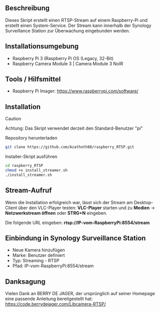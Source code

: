 ## Beschreibung ##
Dieses Skript erstellt einen RTSP-Stream auf einem Raspberry-Pi und erstellt einen System-Service.
Der Stream kann innerhalb der Synology Surveillance Station zur Überwachung eingebunden werden.

## Installationsumgebung ##
- Raspberry Pi 3 (Raspberry Pi OS (Legacy, 32-Bit)
- Raspberry Camera Module 3 | Camera Module 3 NoIR

## Tools / Hilfsmittel ##
- Raspberry Pi Imager: https://www.raspberrypi.com/software/

## Installation ##
> [!CAUTION]
> Achtung: Das Skript verwendet derzeit den Standard-Benutzer "pi"


Repository herunterladen
```bash
git clone https://github.com/Azathoth88/raspberry_RTSP.git
```
Installer-Skript ausführen
```bash
cd raspberry_RTSP
chmod +x install_streamer.sh
./install_streamer.sh
```
## Stream-Aufruf ##
Wenn die Installation erfolgreich war, lässt sich der Stream am Desktop-Client über den VLC-Player testen:
**VLC-Player** starten und zu **Medien** -> **Netzwerkstream öffnen** oder **STRG+N** eingeben.

Die folgende URL eingeben: **rtsp://IP-vom-RaspberryPi:8554/stream**


## Einbindung in Synology Surveillance Station ##
* Neue Kamera hinzufügen
* Marke: Benutzer definiert
* Typ: Streaming - RTSP
* Pfad: IP-vom-RaspberryPi:8554/stream

## Danksagung ##
Vielen Dank an BERRY DE JAGER, der ursprünglich auf seiner Homepage eine passende Anleitung bereitgestellt hat:
https://code.berrydejager.com/Libcamera-RTSP/
